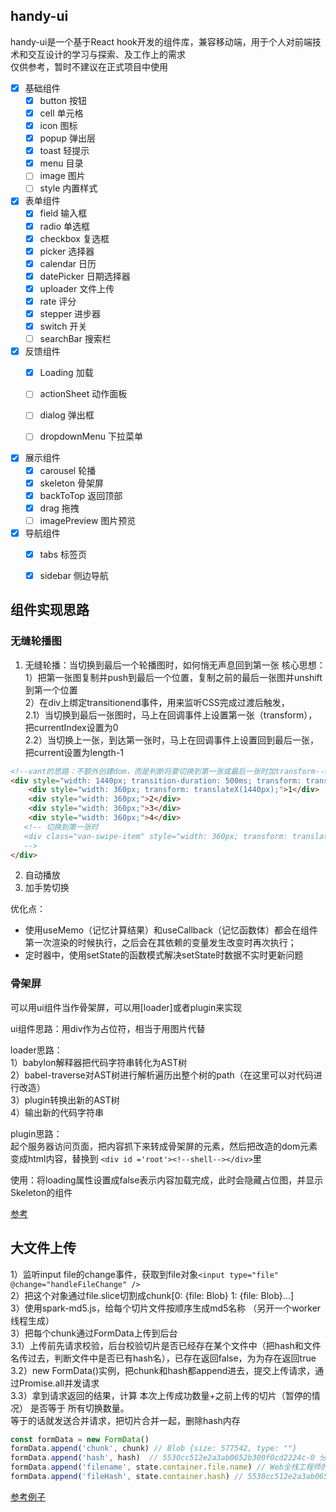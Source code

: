 ## handy-ui
handy-ui是一个基于React hook开发的组件库，兼容移动端，用于个人对前端技术和交互设计的学习与探索、及工作上的需求</br>
仅供参考，暂时不建议在正式项目中使用

- [x] 基础组件
    - [x] button  按钮 
    - [x] cell    单元格
    - [x] icon    图标 
    - [x] popup   弹出层  
    - [x] toast   轻提示
    - [x] menu    目录
    - [ ] image   图片 
    - [ ] style   内置样式 

- [x] 表单组件
    - [x] field     输入框  
    - [x] radio     单选框  
    - [x] checkbox  复选框  
    - [x] picker    选择器 
    - [x] calendar  日历   
    - [x] datePicker 日期选择器 
    - [x] uploader   文件上传
    - [x] rate      评分
    - [x] stepper   进步器
    - [x] switch    开关
    - [ ] searchBar 搜索栏

- [x] 反馈组件
    - [x] Loading 加载
    - [ ] actionSheet  动作面板
    - [ ] dialog       弹出框
    - [ ] dropdownMenu 下拉菜单
    

- [x] 展示组件
    - [x] carousel 轮播
    - [x] skeleton 骨架屏
    - [x] backToTop 返回顶部
    - [x] drag 拖拽
    - [ ] imagePreview 图片预览

- [x] 导航组件
    - [x] tabs 标签页
    - [x] sidebar 侧边导航



## 组件实现思路

### 无缝轮播图
1. 无缝轮播：当切换到最后一个轮播图时，如何悄无声息回到第一张
核心思想：</br>
1）把第一张图复制并push到最后一个位置，复制之前的最后一张图并unshift到第一个位置</br>
2）在div上绑定transitionend事件，用来监听CSS完成过渡后触发，</br>
    2.1）当切换到最后一张图时，马上在回调事件上设置第一张（transform），把currentIndex设置为0 </br>
    2.2）当切换上一张，到达第一张时，马上在回调事件上设置回到最后一张，把current设置为length-1 

```html
<!--vant的思路：不额外创建dom，而是判断将要切换到第一张或最后一张时加transform--> 
<div style="width: 1440px; transition-duration: 500ms; transform: translateX(-1440px);">
    <div style="width: 360px; transform: translateX(1440px);">1</div>
    <div style="width: 360px;">2</div>
    <div style="width: 360px;">3</div>
    <div style="width: 360px;">4</div>
   <!-- 切换到第一张时
   <div class="van-swipe-item" style="width: 360px; transform: translateX(1440px);">4</div>
   --> 
</div>
```
2. 自动播放
3. 加手势切换

优化点：
- 使用useMemo（记忆计算结果）和useCallback（记忆函数体）都会在组件第一次渲染的时候执行，之后会在其依赖的变量发生改变时再次执行；
- 定时器中，使用setState的函数模式解决setState时数据不实时更新问题

### 骨架屏
可以用ui组件当作骨架屏，可以用[loader]或者plugin来实现

ui组件思路：用div作为占位符，相当于用图片代替

loader思路：</br>
1）babylon解释器把代码字符串转化为AST树 </br>
2）babel-traverse对AST树进行解析遍历出整个树的path（在这里可以对代码进行改造）</br>
3）plugin转换出新的AST树 </br>
4）输出新的代码字符串

plugin思路：</br>
起个服务器访问页面，把内容抓下来转成骨架屏的元素，然后把改造的dom元素变成html内容，替换到 `<div id ='root'><!--shell--></div>`里

使用：将loading属性设置成false表示内容加载完成，此时会隐藏占位图，并显示Skeleton的组件

<!-- 区别：plugin是build时直接打包成html -->

[参考](https://github.com/danilowoz/react-content-loader)


## 大文件上传
1）监听input file的change事件，获取到file对象`<input type="file" @change="handleFileChange" />` </br>
2）把这个对象通过file.slice切割成chunk[0: {file: Blob} 1: {file: Blob}...] </br>
3）使用spark-md5.js，给每个切片文件按顺序生成md5名称 （另开一个worker线程生成） </br>
3）把每个chunk通过FormData上传到后台 </br>
3.1）上传前先请求校验，后台校验切片是否已经存在某个文件中（把hash和文件名传过去，判断文件中是否已有hash名），已存在返回false，为为存在返回true </br>
3.2）new FormData()实例，把chunk和hash都append进去，提交上传请求，通过Promise.all并发请求 </br>
3.3）拿到请求返回的结果，计算 本次上传成功数量+之前上传的切片（暂停的情况） 是否等于 所有切换数量。 </br>
等于的话就发送合并请求，把切片合并一起，删除hash内存

```js
const formData = new FormData()
formData.append('chunk', chunk) // Blob {size: 577542, type: ""}
formData.append('hash', hash)  // 5530cc512e2a3ab0652b300f0cd2224c-0 分片的hash名称 -1/-2/-3/-4 
formData.append('filename', state.container.file.name) // Web全栈工程师的自我修养.mobi
formData.append('fileHash', state.container.hash) // 5530cc512e2a3ab0652b300f0cd2224c hash名称
```

[参考例子](https://github.com/sayid760/vue3-vite-template/tree/master/src/components/upload)